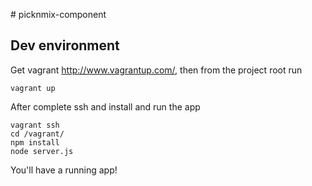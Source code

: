# picknmix-component


## Dev environment
Get vagrant <http://www.vagrantup.com/>, then from the project root run

    vagrant up

After complete ssh and install and run the app

    vagrant ssh
    cd /vagrant/
    npm install
    node server.js

You'll have a running app!

